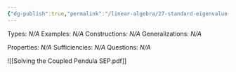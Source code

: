 ```yaml
---
{"dg-publish":true,"permalink":"/linear-algebra/27-standard-eigenvalue-problem/27-10-solving-the-coupled-pendula-sep/","tags":["Type/Example","Topic/Linear_Algebra"]}
---
```


Types: *N/A*
Examples: *N/A*
Constructions: *N/A*
Generalizations: *N/A*

Properties: *N/A*
Sufficiencies: *N/A*
Questions: *N/A*

![[Solving the Coupled Pendula SEP.pdf]]